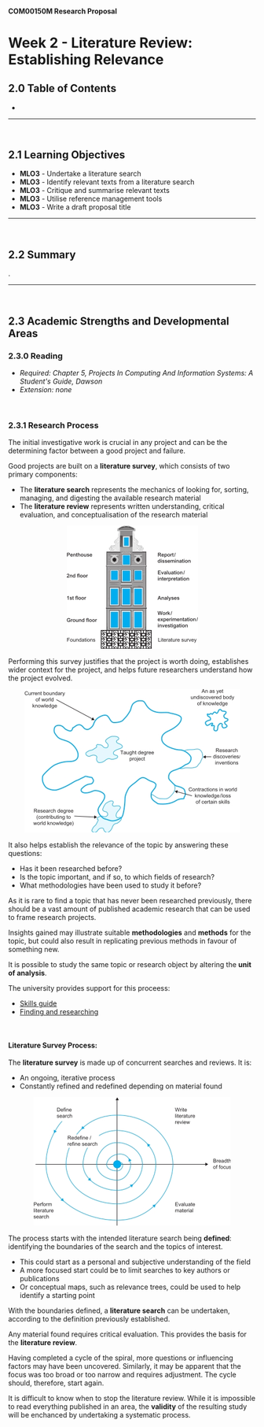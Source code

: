 #### COM00150M Research Proposal
# **Week 2 - Literature Review: Establishing Relevance**

## **2.0 Table of Contents**

- 

---
&emsp;
## **2.1 Learning Objectives**

* **MLO3** - Undertake a literature search
* **MLO3** - Identify relevant texts from a literature search
* **MLO3** - Critique and summarise relevant texts
* **MLO3** - Utilise reference management tools
* **MLO3** - Write a draft proposal title 

---
&emsp;
## **2.2 Summary**

.

---
&emsp;
## **2.3 Academic Strengths and Developmental Areas**

### **2.3.0 Reading**
* *Required: Chapter 5, Projects In Computing And Information Systems: A Student's Guide, Dawson*
* *Extension: none*

&emsp;
### **2.3.1 Research Process**

The initial investigative work is crucial in any project and can be the determining factor between a good project and failure.

Good projects are built on a **literature survey**, which consists of two primary components:
* The **literature search** represents the mechanics of looking for, sorting, managing, and digesting the available research material
* The **literature review** represents written understanding, critical evaluation, and conceptualisation of the research material
<p align="center">
  <img src="images/02/0201projectfoundation.jpg" alt="Project foundation">
</p>

Performing this survey justifies that the project is worth doing, establishes wider context for the project, and helps future researchers understand how the project evolved.
<p align="center">
  <img src="images/02/0202projectcontext.jpg" alt="Project context">
</p>

It also helps establish the relevance of the topic by answering these questions:
* Has it been researched before?
* Is the topic important, and if so, to which fields of research?
* What methodologies have been used to study it before?

As it is rare to find a topic that has never been researched previously, there should be a vast amount of published academic research that can be used to frame research projects. 

Insights gained may illustrate suitable **methodologies** and **methods** for the topic, but could also result in replicating previous methods in favour of something new. 

It is possible to study the same topic or research object by altering the **unit of analysis**.

The university provides support for this proceess:
* [Skills guide](https://subjectguides.york.ac.uk/skills/home)
* [Finding and researching](https://subjectguides.york.ac.uk/skills/find)

&emsp;
#### **Literature Survey Process:**

The **literature survey** is made up of concurrent searches and reviews. It is:
* An ongoing, iterative process
* Constantly refined and redefined depending on material found
<p align="center">
  <img src="images/02/0203surveyprocess.jpg" alt="Literature survey process">
</p>

The process starts with the intended literature search being **defined**: identifying the boundaries of the search and the topics of interest.
* This could start as a personal and subjective understanding of the field
* A more focused start could be to limit searches to key authors or publications
* Or conceptual maps, such as relevance trees, could be used to help identify a starting point

With the boundaries defined, a **literature search** can be undertaken, according to the definition previously established.

Any material found requires critical evaluation. This provides the basis for the **literature review**.

Having completed a cycle of the spiral, more questions or influencing factors may have been uncovered. Similarly, it may be apparent that the focus was too broad or too narrow and requires adjustment. The cycle should, therefore, start again.


It is difficult to know when to stop the literature review. While it is impossible to read everything published in an area, the **validity** of the resulting study will be enchanced by undertaking a systematic process.









